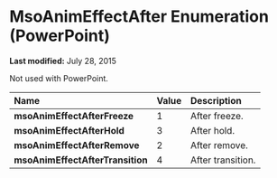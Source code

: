 
# MsoAnimEffectAfter Enumeration (PowerPoint)

 **Last modified:** July 28, 2015

Not used with PowerPoint.


|**Name**|**Value**|**Description**|
|:-----|:-----|:-----|
| **msoAnimEffectAfterFreeze**|1|After freeze.|
| **msoAnimEffectAfterHold**|3|After hold.|
| **msoAnimEffectAfterRemove**|2|After remove.|
| **msoAnimEffectAfterTransition**|4|After transition.|
